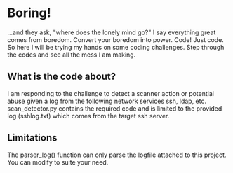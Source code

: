 # Boring!
...and they ask, "where does the lonely mind go?" I say everything great comes from boredom. Convert your boredom into power. Code! Just code. So here I will be trying my hands on some coding challenges. Step through the codes and see all the mess I am making.

What is the code about?
-----------------------

I am responding to the challenge to detect a scanner action or potential abuse given a log from the following network services ssh, ldap, etc. scan_detector.py contains the required code and is limited to the provided log (sshlog.txt) which comes from the target ssh server. 

Limitations
------------
The parser_log() function can only parse the logfile attached to this project. You can modify to suite your need.

